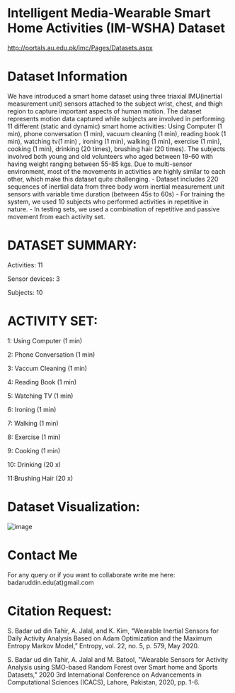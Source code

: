 # Intelligent Media-Wearable Smart Home Activities (IM-WSHA) Dataset
http://portals.au.edu.pk/imc/Pages/Datasets.aspx
# Dataset Information
We have introduced a smart home dataset using three triaxial IMU(inertial measurement unit) sensors attached to the subject wrist, chest, and thigh region to capture important aspects of human motion. The dataset represents motion data captured while subjects are involved in performing 11 different (static and dynamic) smart home activities: Using Computer (1 min), phone conversation (1 min), vacuum cleaning (1 min), reading book (1 min), watching tv(1 min) , ironing (1 min), walking (1 min), exercise (1 min), cooking (1 min), drinking (20 times), brushing hair (20 times). The subjects involved both young and old volunteers who aged between 19-60 with having weight ranging between 55-85 kgs. Due to multi-sensor environment, most of the movements in activities are highly similar to each other, which make this dataset quite challenging. - Dataset includes 220 sequences of inertial data from three body worn inertial measurement unit sensors with variable time duration (between 45s to 60s) - For training the system, we used 10 subjects who performed activities in repetitive in nature. - In testing sets, we used a combination of repetitive and passive movement from each activity set. 

# DATASET SUMMARY:
Activities: 11

Sensor devices: 3

Subjects: 10

# ACTIVITY SET:

1:  Using Computer (1 min)

2:  Phone Conversation (1 min)

3:  Vaccum Cleaning (1 min)

4:  Reading Book (1 min)

5:  Watching TV (1 min)

6:  Ironing (1 min)

7:  Walking (1 min)

8:  Exercise (1 min)

9:  Cooking (1 min)

10: Drinking (20 x)

11:Brushing Hair (20 x)

# Dataset Visualization:
![image](https://user-images.githubusercontent.com/49350595/93660581-f197f800-fa69-11ea-8439-51d574360e98.png)

# Contact Me
For any query or if you want to collaborate write me here: badaruddin.edu(at)gmail.com

# Citation Request:
S. Badar ud din Tahir, A. Jalal, and K. Kim, “Wearable Inertial Sensors for Daily Activity Analysis Based on Adam Optimization and the Maximum Entropy Markov Model,” Entropy, vol. 22, no. 5, p. 579, May 2020.

S. Badar ud din Tahir, A. Jalal and M. Batool, "Wearable Sensors for Activity Analysis using SMO-based Random Forest over Smart home and Sports Datasets," 2020 3rd International Conference on Advancements in Computational Sciences (ICACS), Lahore, Pakistan, 2020, pp. 1-6.


